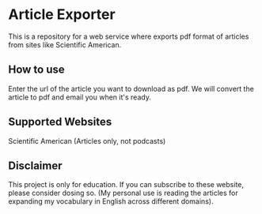 # Article Exporter

This is a repository for a web service where exports pdf format of articles from sites like Scientific American.

## How to use

Enter the url of the article you want to download as pdf. We will convert the article to pdf and email you when it's ready.

## Supported Websites

Scientific American (Articles only, not podcasts)

## Disclaimer

This project is only for education. If you can subscribe to these website, please consider dosing so.  (My personal use is reading the articles for expanding my vocabulary in English across different domains).
